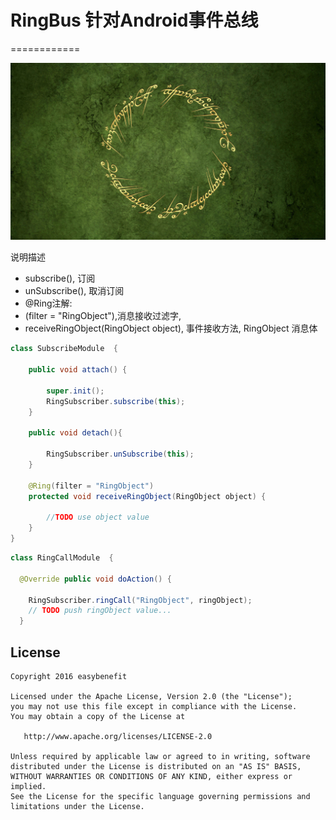 # RingBus 针对Android事件总线
============

![Logo](the_ring_of_king.jpg)

说明描述

 * subscribe(), 订阅
 * unSubscribe(), 取消订阅
 * @Ring注解:
 *  (filter = "RingObject"),消息接收过滤字,
 *  receiveRingObject(RingObject object), 事件接收方法, RingObject 消息体

```java
class SubscribeModule  {

    public void attach() {

	    super.init();
	    RingSubscriber.subscribe(this);
    }

    public void detach(){

	    RingSubscriber.unSubscribe(this);
    }

    @Ring(filter = "RingObject")
    protected void receiveRingObject(RingObject object) {

        //TODO use object value
    }
}
```


```java
class RingCallModule  {

  @Override public void doAction() {

	RingSubscriber.ringCall("RingObject", ringObject);
    // TODO push ringObject value...
  }


```

License
-------

    Copyright 2016 easybenefit

    Licensed under the Apache License, Version 2.0 (the "License");
    you may not use this file except in compliance with the License.
    You may obtain a copy of the License at

       http://www.apache.org/licenses/LICENSE-2.0

    Unless required by applicable law or agreed to in writing, software
    distributed under the License is distributed on an "AS IS" BASIS,
    WITHOUT WARRANTIES OR CONDITIONS OF ANY KIND, either express or implied.
    See the License for the specific language governing permissions and
    limitations under the License.
